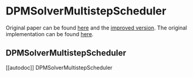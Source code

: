 <!--Copyright 2023 The HuggingFace Team. All rights reserved.

Licensed under the Apache License, Version 2.0 (the "License"); you may not use this file except in compliance with
the License. You may obtain a copy of the License at

http://www.apache.org/licenses/LICENSE-2.0

Unless required by applicable law or agreed to in writing, software distributed under the License is distributed on
an "AS IS" BASIS, WITHOUT WARRANTIES OR CONDITIONS OF ANY KIND, either express or implied. See the License for the
specific language governing permissions and limitations under the License.
-->

# DPMSolverMultistepScheduler


Original paper can be found [here](https://arxiv.org/abs/2206.00927) and the [improved version](https://arxiv.org/abs/2211.01095). The original implementation can be found [here](https://github.com/LuChengTHU/dpm-solver).

## DPMSolverMultistepScheduler
[[autodoc]] DPMSolverMultistepScheduler